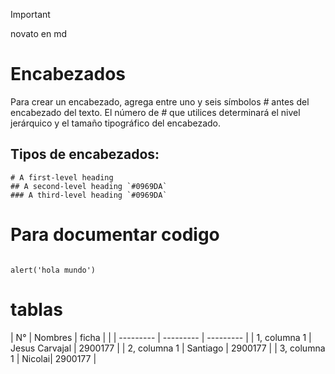 > [!IMPORTANT]
> novato en md 

# Encabezados
Para crear un encabezado, agrega entre uno y seis símbolos *#* antes del encabezado del texto. El número de *#* que utilices determinará el nivel jerárquico y el tamaño tipográfico del encabezado.

## Tipos de encabezados: 
```
# A first-level heading 
## A second-level heading `#0969DA`
### A third-level heading `#0969DA`
```

# Para documentar codigo
```

alert('hola mundo')

```

# tablas

| N° | Nombres | ficha |  |
| --------- | --------- | --------- |
| 1, columna 1 | Jesus Carvajal | 2900177 |
| 2, columna 1 | Santiago | 2900177 |
| 3, columna 1 | Nicolai| 2900177 |



